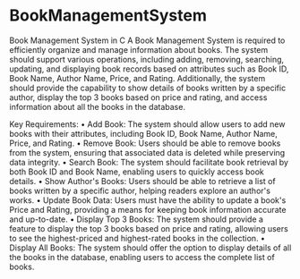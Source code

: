 # BookManagementSystem
Book Management System in C
A Book Management System is required to efficiently organize and manage 
information about books. The system should support various operations, 
including adding, removing, searching, updating, and displaying book records 
based on attributes such as Book ID, Book Name, Author Name, Price, and 
Rating. Additionally, the system should provide the capability to show details 
of books written by a specific author, display the top 3 books based on price 
and rating, and access information about all the books in the database.

Key Requirements:
• Add Book: The system should allow users to add new books with their 
attributes, including Book ID, Book Name, Author Name, Price, and 
Rating.
• Remove Book: Users should be able to remove books from the system, 
ensuring that associated data is deleted while preserving data integrity.
• Search Book: The system should facilitate book retrieval by both Book 
ID and Book Name, enabling users to quickly access book details.
• Show Author's Books: Users should be able to retrieve a list of books 
written by a specific author, helping readers explore an author's works.
• Update Book Data: Users must have the ability to update a book's Price 
and Rating, providing a means for keeping book information accurate 
and up-to-date.
• Display Top 3 Books: The system should provide a feature to display 
the top 3 books based on price and rating, allowing users to see the 
highest-priced and highest-rated books in the collection.
• Display All Books: The system should offer the option to display 
details of all the books in the database, enabling users to access the 
complete list of books.
